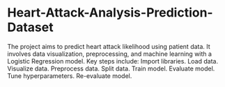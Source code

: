 # Heart-Attack-Analysis-Prediction-Dataset
The project aims to predict heart attack likelihood using patient data. It involves data visualization, preprocessing, and machine learning with a Logistic Regression model. Key steps include:  Import libraries. Load data. Visualize data. Preprocess data. Split data. Train model. Evaluate model. Tune hyperparameters. Re-evaluate model.
